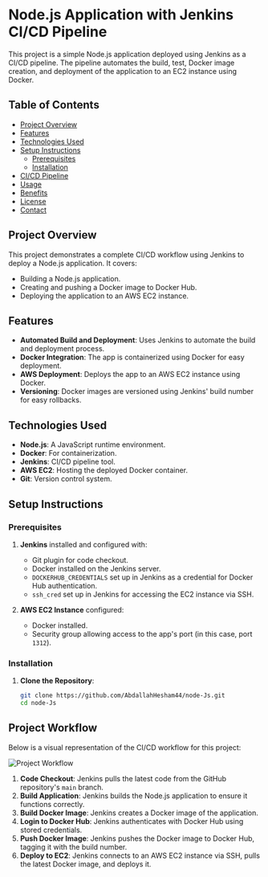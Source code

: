 # Node.js Application with Jenkins CI/CD Pipeline

This project is a simple Node.js application deployed using Jenkins as a CI/CD pipeline. The pipeline automates the build, test, Docker image creation, and deployment of the application to an EC2 instance using Docker.

## Table of Contents
- [Project Overview](#project-overview)
- [Features](#features)
- [Technologies Used](#technologies-used)
- [Setup Instructions](#setup-instructions)
  - [Prerequisites](#prerequisites)
  - [Installation](#installation)
- [CI/CD Pipeline](#cicd-pipeline)
- [Usage](#usage)
- [Benefits](#benefits)
- [License](#license)
- [Contact](#contact)

## Project Overview

This project demonstrates a complete CI/CD workflow using Jenkins to deploy a Node.js application. It covers:
- Building a Node.js application.
- Creating and pushing a Docker image to Docker Hub.
- Deploying the application to an AWS EC2 instance.

## Features

- **Automated Build and Deployment**: Uses Jenkins to automate the build and deployment process.
- **Docker Integration**: The app is containerized using Docker for easy deployment.
- **AWS Deployment**: Deploys the app to an AWS EC2 instance using Docker.
- **Versioning**: Docker images are versioned using Jenkins' build number for easy rollbacks.

## Technologies Used

- **Node.js**: A JavaScript runtime environment.
- **Docker**: For containerization.
- **Jenkins**: CI/CD pipeline tool.
- **AWS EC2**: Hosting the deployed Docker container.
- **Git**: Version control system.
  
## Setup Instructions

### Prerequisites

1. **Jenkins** installed and configured with:
   - Git plugin for code checkout.
   - Docker installed on the Jenkins server.
   - `DOCKERHUB_CREDENTIALS` set up in Jenkins as a credential for Docker Hub authentication.
   - `ssh_cred` set up in Jenkins for accessing the EC2 instance via SSH.

2. **AWS EC2 Instance** configured:
   - Docker installed.
   - Security group allowing access to the app's port (in this case, port `1312`).

### Installation

1. **Clone the Repository**:
   ```bash
   git clone https://github.com/AbdallahHesham44/node-Js.git
   cd node-Js
## Project Workflow

Below is a visual representation of the CI/CD workflow for this project:

![Project Workflow](assets/workflow.png)

1. **Code Checkout**: Jenkins pulls the latest code from the GitHub repository's `main` branch.
2. **Build Application**: Jenkins builds the Node.js application to ensure it functions correctly.
3. **Build Docker Image**: Jenkins creates a Docker image of the application.
4. **Login to Docker Hub**: Jenkins authenticates with Docker Hub using stored credentials.
5. **Push Docker Image**: Jenkins pushes the Docker image to Docker Hub, tagging it with the build number.
6. **Deploy to EC2**: Jenkins connects to an AWS EC2 instance via SSH, pulls the latest Docker image, and deploys it.
